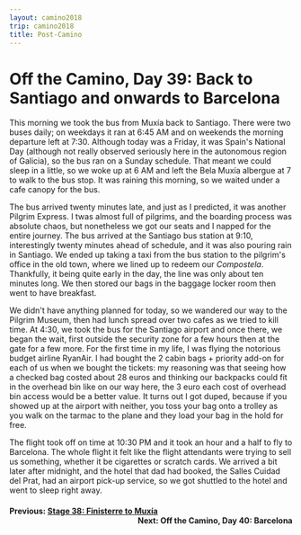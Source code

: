 ```yaml
---
layout: camino2018
trip: camino2018
title: Post-Camino
---
```


# Off the Camino, Day 39: Back to Santiago and onwards to Barcelona

This morning we took the bus from Mux&iacute;a back to Santiago. There were two buses daily; on weekdays it ran at 6:45 AM and on weekends the morning departure left at 7:30. Although today was a Friday, it was Spain's National Day (although not really observed seriously here in the autonomous region of Galicia), so the bus ran on a Sunday schedule. That meant we could sleep in a little, so we woke up at 6 AM and left the Bela Mux&iacute;a albergue at 7 to walk to the bus stop. It was raining this morning, so we waited under a cafe canopy for the bus.

The bus arrived twenty minutes late, and just as I predicted, it was another Pilgrim Express. I twas almost full of pilgrims, and the boarding process was absolute chaos, but nonetheless we got our seats and I napped for the entire journey. The bus arrived at the Santiago bus station at 9:10, interestingly twenty minutes ahead of schedule, and it was also pouring rain in Santiago. We ended up taking a taxi from the bus station to the pilgrim's office in the old town, where we lined up to redeem our *Compostela*. Thankfully, it being quite early in the day, the line was only about ten minutes long. We then stored our bags in the baggage locker room then went to have breakfast.

We didn't have anything planned for today, so we wandered our way to the Pilgrim Museum, then had lunch spread over two cafes as we tried to kill time. At 4:30, we took the bus for the Santiago airport and once there, we began the wait, first outside the security zone for a few hours then at the gate for a few more. For the first time in my life, I was flying the notorious budget airline RyanAir. I had bought the 2 cabin bags + priority add-on for each of us when we bought the tickets: my reasoning was that seeing how a checked bag costed about 28 euros and thinking our backpacks could fit in the overhead bin like on our way here, the 3 euro each cost of overhead bin access would be a better value. It turns out I got duped, because if you showed up at the airport with neither, you toss your bag onto a trolley as you walk on the tarmac to the plane and they load your bag in the hold for free.

The flight took off on time at 10:30 PM and it took an hour and a half to fly to Barcelona. The whole flight it felt like the flight attendants were trying to sell us something, whether it be cigarettes or scratch cards. We arrived a bit later after midnight, and the hotel that dad had booked, the Salles Cuidad del Prat, had an airport pick-up service, so we got shuttled to the hotel and went to sleep right away.

<h4><div style="text-align: left; margin-bottom: -20px">Previous: <a href="/2018/10/11/camino38.html">Stage 38: Finisterre to Mux&iacute;a</a></div></h4>
<h4><div style="text-align: right;">Next: Off the Camino, Day 40: Barcelona</div></h4>